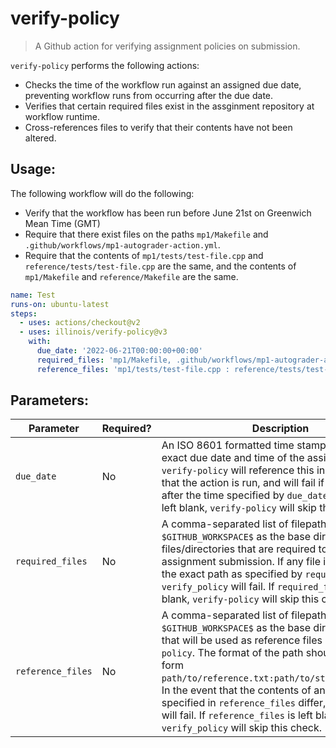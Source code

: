 # verify-policy

> A Github action for verifying assignment policies on submission.

`verify-policy` performs the following actions:
- Checks the time of the workflow run against an assigned due date, preventing workflow runs from occurring after the due date.
- Verifies that certain required files exist in the assginment repository at workflow runtime.
- Cross-references files to verify that their contents have not been altered.

## Usage:

The following workflow will do the following:
- Verify that the workflow has been run before June 21st on Greenwich Mean Time (GMT)
- Require that there exist files on the paths `mp1/Makefile` and `.github/workflows/mp1-autograder-action.yml`.
- Require that the contents of `mp1/tests/test-file.cpp` and `reference/tests/test-file.cpp` are the same, and the contents of `mp1/Makefile` and `reference/Makefile` are the same.

```yaml
name: Test
runs-on: ubuntu-latest
steps:
  - uses: actions/checkout@v2
  - uses: illinois/verify-policy@v3
    with:
      due_date: '2022-06-21T00:00:00+00:00'
      required_files: 'mp1/Makefile, .github/workflows/mp1-autograder-action.yml'
      reference_files: 'mp1/tests/test-file.cpp : reference/tests/test-file.cpp, mp1/Makefile : reference/Makefile'
```

## Parameters:

|Parameter|Required?|Description|Default|
|--------------------|--------|-----------|-------|
|`due_date`|No|An ISO 8601 formatted time stamp describing the exact due date and time of the assignment. `verify-policy` will reference this input the time that the action is run, and will fail if the run-time is after the time specified by `due_date`. If `due_date` is left blank, `verify-policy` will skip this check.|`''`|
|`required_files`|No|A comma-separated list of filepaths (using `$GITHUB_WORKSPACE$` as the base directory) of files/directories that are required to be in the assignment submission. If any file is not located in the exact path as specified by `required_files`, `verify_policy` will fail. If `required_files` is left blank, `verify-policy` will skip this check.|`''`|
|`reference_files`|No|A comma-separated list of filepaths (using `$GITHUB_WORKSPACE$` as the base directory) of files that will be used as reference files by `verify-policy`. The format of the path should be of the form `path/to/reference.txt:path/to/student_file.txt`. In the event that the contents of any pair of files specified in `reference_files` differ, `verify_policy` will fail. If `reference_files` is left blank, `verify_policy` will skip this check.|`''`|
